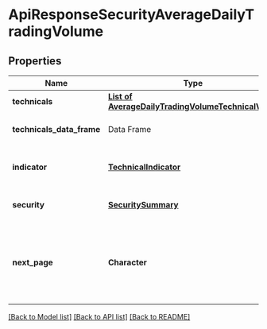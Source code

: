 # ApiResponseSecurityAverageDailyTradingVolume

[//]: # (CLASS:IntrinioSDK::ApiResponseSecurityAverageDailyTradingVolume)

[//]: # (KIND:object)

## Properties

[//]: # (START_DEFINITION)

Name | Type | Description
------------ | ------------- | -------------
**technicals** | [**List of AverageDailyTradingVolumeTechnicalValue**](AverageDailyTradingVolumeTechnicalValue.md) |  &nbsp;
**technicals_data_frame** | Data Frame | Data frame representation of technicals
**indicator** | [**TechnicalIndicator**](TechnicalIndicator.md) | The name and symbol of the technical indicator &nbsp;
**security** | [**SecuritySummary**](SecuritySummary.md) | The Security of the Stock Price &nbsp;
**next_page** | **Character** | The token required to request the next page of the data. If null, no further results are available. &nbsp;

[//]: # (END_DEFINITION)


[//]: # (CONTAINED_CLASS:IntrinioSDK::AverageDailyTradingVolumeTechnicalValue)


[//]: # (CONTAINED_CLASS:IntrinioSDK::TechnicalIndicator)


[//]: # (CONTAINED_CLASS:IntrinioSDK::SecuritySummary)


[[Back to Model list]](../README.md#documentation-for-models) [[Back to API list]](../README.md#documentation-for-api-endpoints) [[Back to README]](../README.md)


